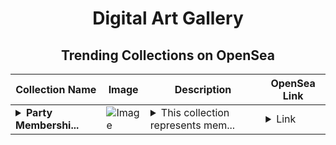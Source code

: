 <div align="center">

# Digital Art Gallery

## Trending Collections on OpenSea

| Collection Name                       | Image                                                                                     | Description                       | OpenSea Link                                                                                          |
|---------------------------------------|-------------------------------------------------------------------------------------------|-----------------------------------|--------------------------------------------------------------------------------------------------------|
| **<details><summary>Party Membershi...</summary>Party Memberships: Epsilon Labs Corporation</details>** | ![Image](https://i.seadn.io/s/raw/files/d927d3099257832e7e94bc703b32b1e5.png?w=500&auto=format?w=200&auto=format) | <details><summary>This collection represents mem...</summary>This collection represents memberships in the following Party: Epsilon Labs Corporation. Head to https://base.party.app/party/0xf5b6f56f9074ac5333c1b005d2c50c696ee86391 to view the Party's latest activity.</details> | <details><summary>Link</summary>[Party Memberships: Epsilon Labs Corporation](https://opensea.io/collection/party-memberships-epsilon-labs-corporation)</details> |

</div>